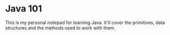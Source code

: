 # Java 101

This is my personal notepad for learning Java. It'll cover the primitives, data structures and the methods used to work with them.

